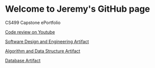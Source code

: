# Welcome to Jeremy's GitHub page

CS499 Capstone ePortfolio

[Code review on Youtube](https://youtu.be/cma38WHKvbE)

[Software Design and Engineering Artifact](https://github.com/jerbridges/Artifact-1)

[Algorithm and Data Structure Artifact](https://github.com/jerbridges/Artifact-2)

[Database Artifact](https://github.com/jerbridges/Artifact-3)
